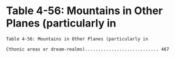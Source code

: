 # Table 4-56: Mountains in Other Planes (particularly in

```
Table 4-56: Mountains in Other Planes (particularly in

Cthonic areas or dream-realms)............................ 467
```
